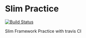 # Slim Practice

[![Build Status](https://travis-ci.org/MilesChou/slim-practice.svg?branch=master)](https://travis-ci.org/MilesChou/slim-practice)

Slim Framework Practice with travis CI

